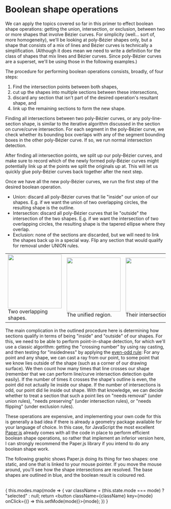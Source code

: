 # Boolean shape operations

We can apply the topics covered so far in this primer to effect boolean shape operations: getting the union, intersection, or exclusion, between two or more shapes that involve Bézier curves. For simplicity (well... sort of, more homogeneity), we'll be looking at poly-Bézier shapes only, but a shape that consists of a mix of lines and Bézier curves is technically a simplification. (Although it does mean we need to write a definition for the class of shapes that mix lines and Bézier curves. Since poly-Bézier curves are a superset, we'll be using those in the following examples.)

The procedure for performing boolean operations consists, broadly, of four steps:

1. Find the intersection points between both shapes,
2. cut up the shapes into multiple sections between these intersections,
3. discard any section that isn't part of the desired operation's resultant shape, and
4. link up the remaining sections to form the new shape.

Finding all intersections between two poly-Bézier curves, or any poly-line-section shape, is similar to the iterative algorithm discussed in the section on curve/curve intersection. For each segment in the poly-Bézier curve, we check whether its bounding box overlaps with any of the segment bounding boxes in the other poly-Bézier curve. If so, we run normal intersection detection.

After finding all intersection points, we split up our poly-Bézier curves, and make sure to record which of the newly formed poly-Bézier curves might potentially link up at the points we split the originals up at. This will let us quickly glue poly-Bézier curves back together after the next step.

Once we have all the new poly-Bézier curves, we run the first step of the desired boolean operation.

- Union: discard all poly-Bézier curves that lie "inside" our union of our shapes. E.g. if we want the union of two overlapping circles, the resulting shape is the outline.
- Intersection: discard all poly-Bézier curves that lie "outside" the intersection of the two shapes. E.g. if we want the intersection of two overlapping circles, the resulting shape is the tapered ellipse where they overlap.
- Exclusion: none of the sections are discarded, but we will need to link the shapes back up in a special way. Flip any section that would qualify for removal under UNION rules.

<table className="sketch"><tbody><tr>
  <td className="labeled-image">
    <img src="images/op_base.gif" height="169"/>
    Two overlapping shapes.
  </td>
  <td className="labeled-image">
    <img src="images/op_union.gif" height="169"/>
    The unified region.
  </td>
  <td className="labeled-image">
    <img src="images/op_intersection.gif" height="169"/>
    Their intersection.
  </td>
  <td className="labeled-image">
    <img src="images/op_exclusion.gif" height="169"/>
    Their exclusion regions.
  </td>
</tr></tbody></table>

The main complication in the outlined procedure here is determining how sections qualify in terms of being "inside" and "outside" of our shapes. For this, we need to be able to perform point-in-shape detection, for which we'll use a classic algorithm: getting the "crossing number" by using ray casting, and then testing for "insidedness" by applying the [even-odd rule](http://folk.uio.no/bjornw/doc/bifrost-ref/bifrost-ref-12.html): For any point and any shape, we can cast a ray from our point, to some point that we know lies outside of the shape (such as a corner of our drawing surface). We then count how many times that line crosses our shape (remember that we can perform line/curve intersection detection quite easily). If the number of times it crosses the shape's outline is even, the point did not actually lie inside our shape. If the number of intersections is odd, our point did lie inside out shape. With that knowledge, we can decide whether to treat a section that such a point lies on "needs removal" (under union rules), "needs preserving" (under intersection rules), or "needs flipping" (under exclusion rules).

These operations are expensive, and implementing your own code for this is generally a bad idea if there is already a geometry package available for your language of choice. In this case, for JavaScript the most excellent [Paper.js](http://paperjs.org) already comes with all the code in place to perform efficient boolean shape operations, so rather that implement an inferior version here, I can strongly recommend the Paper.js library if you intend to do any boolean shape work.

The following graphic shows Paper.js doing its thing for two shapes: one static, and one that is linked to your mouse pointer. If you move the mouse around, you'll see how the shape intersections are resolved. The base shapes are outlined in blue, and the boolean result is coloured red.

<Graphic title="Boolean shape operations with Paper.js" paperjs={true} setup={this.setup} draw={this.draw} onMouseMove={this.onMouseMove}><br/>{
  this.modes.map(mode => {
    var className = (this.state.mode === mode) ? "selected" : null;
    return <button className={className} key={mode} onClick={() => this.setMode(mode)}>{mode}</button>;
  })
}</Graphic>
